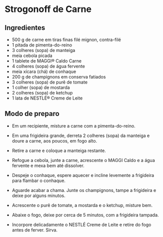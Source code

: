 # Strogonoff de Carne

## Ingredientes
 - 500 g de carne em tiras finas filé mignon, contra-filé
 - 1 pitada de pimenta-do-reino
 - 3 colheres (sopa) de manteiga
 - meia cebola picada
 - 1 tablete de MAGGI® Caldo Carne
 - 4 colheres (sopa) de água fervente
 - meia xícara (chá) de conhaque
 - 200 g de champignons em conserva fatiados
 - 3 colheres (sopa) de purê de tomate
 - 1 colher (sopa) de mostarda
 - 2 colheres (sopa) de ketchup
 - 1 lata de NESTLÉ® Creme de Leite

## Modo de preparo

 - Em um recipiente, misture a carne com a pimenta-do-reino.

 - Em uma frigideira grande, derreta 2 colheres (sopa) da manteiga e doure a carne, aos poucos, em fogo alto.

 - Retire a carne e coloque a manteiga restante.

 - Refogue a cebola, junte a carne, acrescente o MAGGI Caldo e a água fervente e mexa bem até dissolver.

 - Despeje o conhaque, espere aquecer e incline levemente a frigideira para flambar o conhaque.

 - Aguarde acabar a chama. Junte os champignons, tampe a frigideira e deixe por alguns minutos.

 - Acrescente o purê de tomate, a mostarda e o ketchup, misture bem.

 - Abaixe o fogo, deixe por cerca de 5 minutos, com a frigideira tampada.

 - Incorpore delicadamente o NESTLÉ Creme de Leite e retire do fogo antes de ferver. Sirva.
